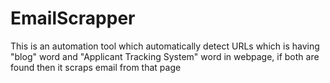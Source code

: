 # EmailScrapper
This is an automation tool which automatically detect URLs which is having "blog" word and "Applicant Tracking System" word in webpage, if both are found then it scraps email from that page
